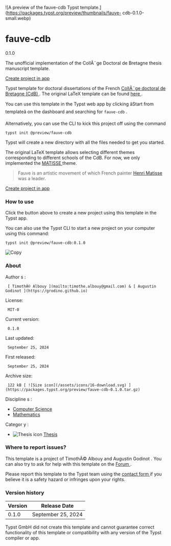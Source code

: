 ![A preview of the fauve-cdb Typst
template.](https://packages.typst.org/preview/thumbnails/fauve-
cdb-0.1.0-small.webp)

#  fauve-cdb

0.1.0

The unofficial implementation of the CollÃ¨ge Doctoral de Bretagne thesis
manuscript template.

[ Create project in app ](/app?template=fauve-cdb&version=0.1.0)

Typst template for doctoral dissertations of the French [ CollÃ¨ge doctoral de
Bretagne (CdB) ](https://www.doctorat-bretagne.fr/) . The original LaTeX
template can be found [ here ](https://gitlab.com/ed-matisse/latex-template) .

You can use this template in the Typst web app by clicking âStart from
templateâ on the dashboard and searching for ` fauve-cdb ` .

Alternatively, you can use the CLI to kick this project off using the command

    
    
    typst init @preview/fauve-cdb
    

Typst will create a new directory with all the files needed to get you
started.

The original LaTeX template allows selecting different themes corresponding to
different schools of the CdB. For now, we only implemented the [ MATISSE
](https://ed-matisse.doctorat-bretagne.fr/) theme.

> Fauve is an artistic movement of which French painter [ Henri Matisse
> ](https://en.wikipedia.org/wiki/Henri_Matisse) was a leader.

[ Create project in app ](/app?template=fauve-cdb&version=0.1.0)

###  How to use

Click the button above to create a new project using this template in the
Typst app.

You can also use the Typst CLI to start a new project on your computer using
this command:

    
    
    typst init @preview/fauve-cdb:0.1.0

![Copy](/assets/icons/16-copy.svg)

###  About

Author  s  :

     [ TimothÃ© Albouy ](mailto:timothe.albouy@gmail.com) & [ Augustin Godinot ](https://grodino.github.io)
License:

     MIT-0 
Current version:

     0.1.0 
Last updated:

     September 25, 2024 
First released:

     September 25, 2024 
Archive size:

     122 kB [ ![Size icon](/assets/icons/16-download.svg) ](https://packages.typst.org/preview/fauve-cdb-0.1.0.tar.gz)
Discipline  s  :

    

  * [ Computer Science ](https://typst.app/universe/search/?discipline=computer-science)
  * [ Mathematics ](https://typst.app/universe/search/?discipline=mathematics)

Categor  y  :

    

  * ![Thesis icon](/assets/icons/16-mortarboard.svg) [ Thesis ](https://typst.app/universe/search/?category=thesis)

###  Where to report issues?

This  template  is a project of  TimothÃ© Albouy and Augustin Godinot  .  You
can also try to ask for help with this  template  on the  [ Forum
](https://forum.typst.app) .

Please report this  template  to the Typst team using the  [ contact form
](https://typst.app/contact) if you believe it is a safety hazard or infringes
upon your rights.

###  Version history

Version  |  Release Date   
---|---  
0.1.0  |  September 25, 2024   
  
Typst GmbH did not create this  template  and cannot guarantee correct
functionality of this  template  or compatibility with any version of the
Typst compiler or app.


